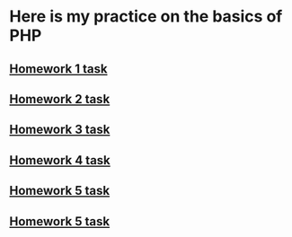 # Here is my practice on the basics of PHP
## [Homework 1 task](https://github.com/STEP-IT-Academy/PHP_Basics/blob/HW_1/PHP_HW_1.pdf)
## [Homework 2 task](https://github.com/STEP-IT-Academy/PHP_Basics/blob/HW_2/PHP_HW_2.pdf)
## [Homework 3 task](https://github.com/STEP-IT-Academy/PHP_Basics/blob/HW_3/PHP_HW_3.pdf)
## [Homework 4 task](https://github.com/STEP-IT-Academy/PHP_Basics/blob/HW_4/PHP_HW_4.pdf)
## [Homework 5 task](https://github.com/STEP-IT-Academy/PHP_Basics/blob/HW_5/PHP_HW_5.pdf)
## [Homework 5 task](https://github.com/STEP-IT-Academy/PHP_Basics/blob/HW_6/PHP_HW_6.pdf)
